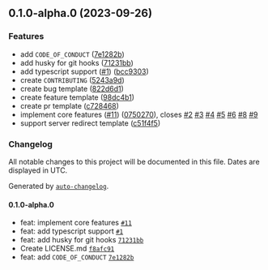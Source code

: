 

## 0.1.0-alpha.0 (2023-09-26)


### Features

* add `CODE_OF_CONDUCT` ([7e1282b](https://github.com/cuaies/ares-template/commit/7e1282ba226fca55781e2115b92c700357abc081))
* add husky for git hooks ([71231bb](https://github.com/cuaies/ares-template/commit/71231bb23728e9822f872ee8b8797e1885669aa6))
* add typescript support ([#1](https://github.com/cuaies/ares-template/issues/1)) ([bcc9303](https://github.com/cuaies/ares-template/commit/bcc9303e949d632d8431a7c9da4ba205de645eae))
* create `CONTRIBUTING` ([5243a9d](https://github.com/cuaies/ares-template/commit/5243a9d00f0fcec323248a05310eeebeec4b8f3c))
* create bug template ([822d6d1](https://github.com/cuaies/ares-template/commit/822d6d1a7fb1102fd5bb87c953046d955c30b0f1))
* create feature template ([98dc4b1](https://github.com/cuaies/ares-template/commit/98dc4b1d916a84cab74f259b34d495e7f1e278f7))
* create pr template ([c728468](https://github.com/cuaies/ares-template/commit/c72846822ae382efd21873d46035468c75cec101))
* implement core features ([#11](https://github.com/cuaies/ares-template/issues/11)) ([0750270](https://github.com/cuaies/ares-template/commit/0750270973d13d04dfb079e1f8a4618dfdd33ec1)), closes [#2](https://github.com/cuaies/ares-template/issues/2) [#3](https://github.com/cuaies/ares-template/issues/3) [#4](https://github.com/cuaies/ares-template/issues/4) [#5](https://github.com/cuaies/ares-template/issues/5) [#6](https://github.com/cuaies/ares-template/issues/6) [#8](https://github.com/cuaies/ares-template/issues/8) [#9](https://github.com/cuaies/ares-template/issues/9)
* support server redirect template ([c51f4f5](https://github.com/cuaies/ares-template/commit/c51f4f5b9ab7104c4f482d2d47f819aa58378492))

### Changelog

All notable changes to this project will be documented in this file. Dates are displayed in UTC.

Generated by [`auto-changelog`](https://github.com/CookPete/auto-changelog).

#### 0.1.0-alpha.0

- feat: implement core features [`#11`](https://github.com/cuaies/ares-template/pull/11)
- feat: add typescript support [`#1`](https://github.com/cuaies/ares-template/pull/1)
- feat: add husky for git hooks [`71231bb`](https://github.com/cuaies/ares-template/commit/71231bb23728e9822f872ee8b8797e1885669aa6)
- Create LICENSE.md [`f8afc91`](https://github.com/cuaies/ares-template/commit/f8afc9174b08764bb892dc7abdbef4141da36d6f)
- feat: add `CODE_OF_CONDUCT` [`7e1282b`](https://github.com/cuaies/ares-template/commit/7e1282ba226fca55781e2115b92c700357abc081)